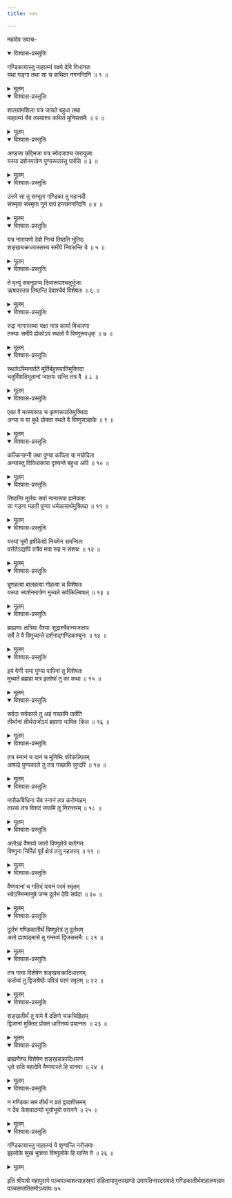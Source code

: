 ```yaml
---
title: ०७५

---
```

महादेव उवाच-  

<details open><summary>विश्वास-प्रस्तुतिः</summary>

गण्डिकायास्तु माहात्म्यं वक्ष्ये देवि विधानतः  
यथा गङ्गा तथा सा च कथिता नगनन्दिनि ॥ १ ॥
</details>

<details><summary>मूलम्</summary>

गण्डिकायास्तु माहात्म्यं वक्ष्ये देवि विधानतः  
यथा गङ्गा तथा सा च कथिता नगनन्दिनि ॥ १ ॥
</details>



<details open><summary>विश्वास-प्रस्तुतिः</summary>

शालग्रामशिला यत्र जायते बहुधा तथा  
माहात्म्यं चैव तस्याश्च कथितं मुनिसत्तमैः ॥ २ ॥
</details>

<details><summary>मूलम्</summary>

शालग्रामशिला यत्र जायते बहुधा तथा  
माहात्म्यं चैव तस्याश्च कथितं मुनिसत्तमैः ॥ २ ॥
</details>



<details open><summary>विश्वास-प्रस्तुतिः</summary>

अण्डजा उद्भिजा यत्र स्वेदजाश्च जरायुजाः  
यस्या दर्शनमात्रेण पुण्यरूपास्तु पार्वति ॥ ३ ॥
</details>

<details><summary>मूलम्</summary>

अण्डजा उद्भिजा यत्र स्वेदजाश्च जरायुजाः  
यस्या दर्शनमात्रेण पुण्यरूपास्तु पार्वति ॥ ३ ॥
</details>



<details open><summary>विश्वास-प्रस्तुतिः</summary>

उत्तरे सा तु सम्भूता गण्डिका तु महानदी  
संस्मृता संस्मृता नूनं पापं हन्त्यगनन्दिनि ॥ ४ ॥
</details>

<details><summary>मूलम्</summary>

उत्तरे सा तु सम्भूता गण्डिका तु महानदी  
संस्मृता संस्मृता नूनं पापं हन्त्यगनन्दिनि ॥ ४ ॥
</details>



<details open><summary>विश्वास-प्रस्तुतिः</summary>

यत्र नारायणो देवो नित्यं तिष्ठति भूतिदः  
शङ्खचक्रधरास्तस्य समीपे निवसन्ति ये ॥ ५ ॥
</details>

<details><summary>मूलम्</summary>

यत्र नारायणो देवो नित्यं तिष्ठति भूतिदः  
शङ्खचक्रधरास्तस्य समीपे निवसन्ति ये ॥ ५ ॥
</details>



<details open><summary>विश्वास-प्रस्तुतिः</summary>

ते मृत्युं समनुप्राप्य दिव्यरूपाश्चतुर्भुजाः  
ऋषयस्तत्र तिष्ठन्ति देवाश्चैवं विशेषतः ॥ ६ ॥
</details>

<details><summary>मूलम्</summary>

ते मृत्युं समनुप्राप्य दिव्यरूपाश्चतुर्भुजाः  
ऋषयस्तत्र तिष्ठन्ति देवाश्चैवं विशेषतः ॥ ६ ॥
</details>



<details open><summary>विश्वास-प्रस्तुतिः</summary>

रुद्रा नागास्तथा यक्षा नात्र कार्या विचारणा  
तस्याः समीपे ह्येकोऽयं स्थलो वै विष्णुरूपधृक् ॥ ७ ॥
</details>

<details><summary>मूलम्</summary>

रुद्रा नागास्तथा यक्षा नात्र कार्या विचारणा  
तस्याः समीपे ह्येकोऽयं स्थलो वै विष्णुरूपधृक् ॥ ७ ॥
</details>



<details open><summary>विश्वास-प्रस्तुतिः</summary>

स्थलेऽस्मिन्वर्तते मूर्तिर्बहुरूपातिमुक्तिदा  
चतुर्विंशतिभूतानां जातयः सन्ति तत्र वै ॥ ८ ॥
</details>

<details><summary>मूलम्</summary>

स्थलेऽस्मिन्वर्तते मूर्तिर्बहुरूपातिमुक्तिदा  
चतुर्विंशतिभूतानां जातयः सन्ति तत्र वै ॥ ८ ॥
</details>



<details open><summary>विश्वास-प्रस्तुतिः</summary>

एका वै मत्स्यरूपा च कृष्णरूपातिमुक्तिदा  
अन्या च या बुधैः प्रोक्ता स्थले वै विष्णुसञ्ज्ञके ॥ ९ ॥
</details>

<details><summary>मूलम्</summary>

एका वै मत्स्यरूपा च कृष्णरूपातिमुक्तिदा  
अन्या च या बुधैः प्रोक्ता स्थले वै विष्णुसञ्ज्ञके ॥ ९ ॥
</details>



<details open><summary>विश्वास-प्रस्तुतिः</summary>

कल्किनाम्नी तथा पुण्या कपिला या मयोदिता  
अन्यास्तु विविधाकारा दृश्यन्ते बहुधा अपि ॥ १० ॥
</details>

<details><summary>मूलम्</summary>

कल्किनाम्नी तथा पुण्या कपिला या मयोदिता  
अन्यास्तु विविधाकारा दृश्यन्ते बहुधा अपि ॥ १० ॥
</details>



<details open><summary>विश्वास-प्रस्तुतिः</summary>

तिष्ठन्ति मूर्त्तयः सर्वा नानारूपा ह्यनेकशः  
सा गङ्गा महती पुण्या धर्मकामार्थमुक्तिदा ॥ ११ ॥
</details>

<details><summary>मूलम्</summary>

तिष्ठन्ति मूर्त्तयः सर्वा नानारूपा ह्यनेकशः  
सा गङ्गा महती पुण्या धर्मकामार्थमुक्तिदा ॥ ११ ॥
</details>



<details open><summary>विश्वास-प्रस्तुतिः</summary>

यस्यां भूमौ हृषीकेशो नियमेन समन्वितः  
वर्त्ततेऽद्यापि तत्रैव मया सह न संशयः ॥ १२ ॥
</details>

<details><summary>मूलम्</summary>

यस्यां भूमौ हृषीकेशो नियमेन समन्वितः  
वर्त्ततेऽद्यापि तत्रैव मया सह न संशयः ॥ १२ ॥
</details>



<details open><summary>विश्वास-प्रस्तुतिः</summary>

भ्रूणहत्या बालहत्या गोहत्या च विशेषतः  
यस्याः स्पर्शनमात्रेण मुच्यते सर्वकिल्बिषात् ॥ १३ ॥
</details>

<details><summary>मूलम्</summary>

भ्रूणहत्या बालहत्या गोहत्या च विशेषतः  
यस्याः स्पर्शनमात्रेण मुच्यते सर्वकिल्बिषात् ॥ १३ ॥
</details>



<details open><summary>विश्वास-प्रस्तुतिः</summary>

ब्राह्मणाः क्षत्रिया वैश्याः शूद्राश्चैवान्यजातयः  
सर्वे ते वै विमुच्यन्ते दर्शनाद्गण्डिकाम्बुनः ॥ १४ ॥
</details>

<details><summary>मूलम्</summary>

ब्राह्मणाः क्षत्रिया वैश्याः शूद्राश्चैवान्यजातयः  
सर्वे ते वै विमुच्यन्ते दर्शनाद्गण्डिकाम्बुनः ॥ १४ ॥
</details>



<details open><summary>विश्वास-प्रस्तुतिः</summary>

इयं वेणी समा पुण्या पापिनां तु विशेषतः  
मुच्यते ब्रह्महा यत्र इतरेषां तु का कथा ॥ १५ ॥
</details>

<details><summary>मूलम्</summary>

इयं वेणी समा पुण्या पापिनां तु विशेषतः  
मुच्यते ब्रह्महा यत्र इतरेषां तु का कथा ॥ १५ ॥
</details>



<details open><summary>विश्वास-प्रस्तुतिः</summary>

सर्वदा सर्वकाले तु अहं गच्छामि पार्वति  
तीर्थानां तीर्थराजोऽयं ब्रह्मणा भाषितः किल ॥ १६ ॥
</details>

<details><summary>मूलम्</summary>

सर्वदा सर्वकाले तु अहं गच्छामि पार्वति  
तीर्थानां तीर्थराजोऽयं ब्रह्मणा भाषितः किल ॥ १६ ॥
</details>



<details open><summary>विश्वास-प्रस्तुतिः</summary>

तत्र स्नानं च दानं च मुनिभिः परिकल्पितम्  
आषाढे पुण्यकाले तु तत्र गच्छामि सुन्दरि ॥ १७ ॥
</details>

<details><summary>मूलम्</summary>

तत्र स्नानं च दानं च मुनिभिः परिकल्पितम्  
आषाढे पुण्यकाले तु तत्र गच्छामि सुन्दरि ॥ १७ ॥
</details>



<details open><summary>विश्वास-प्रस्तुतिः</summary>

मासैकविधिना चैव स्नानं तत्र करोम्यहम्  
तारकं तत्र विशदं जपामि तु निरन्तरम् ॥ १८ ॥
</details>

<details><summary>मूलम्</summary>

मासैकविधिना चैव स्नानं तत्र करोम्यहम्  
तारकं तत्र विशदं जपामि तु निरन्तरम् ॥ १८ ॥
</details>



<details open><summary>विश्वास-प्रस्तुतिः</summary>

अतोऽहं वैष्णवो जातो विष्णुक्षेत्रे यतोगतः  
विष्णुना निर्मितं पूर्वं क्षेत्रं तत्तु महत्तरम् ॥ १९ ॥
</details>

<details><summary>मूलम्</summary>

अतोऽहं वैष्णवो जातो विष्णुक्षेत्रे यतोगतः  
विष्णुना निर्मितं पूर्वं क्षेत्रं तत्तु महत्तरम् ॥ १९ ॥
</details>



<details open><summary>विश्वास-प्रस्तुतिः</summary>

वैष्णवानां च गतिदं पावनं परमं स्मृतम्  
भवेऽस्मिन्मानुषे जन्म दुर्लभं देवि सर्वदा ॥ २० ॥
</details>

<details><summary>मूलम्</summary>

वैष्णवानां च गतिदं पावनं परमं स्मृतम्  
भवेऽस्मिन्मानुषे जन्म दुर्लभं देवि सर्वदा ॥ २० ॥
</details>



<details open><summary>विश्वास-प्रस्तुतिः</summary>

दुर्लभं गण्डिकातीर्थं विष्णुक्षेत्रं तु दुर्लभम्  
अतो ह्याषाढमासे तु गन्तव्यं द्विजसत्तमैः ॥ २१ ॥
</details>

<details><summary>मूलम्</summary>

दुर्लभं गण्डिकातीर्थं विष्णुक्षेत्रं तु दुर्लभम्  
अतो ह्याषाढमासे तु गन्तव्यं द्विजसत्तमैः ॥ २१ ॥
</details>



<details open><summary>विश्वास-प्रस्तुतिः</summary>

तत्र गत्वा विशेषेण शङ्खचक्रादिधारणम्  
कर्त्तव्यं तु द्विजश्रेष्ठैः पवित्रं परमं स्मृतम् ॥ २२ ॥
</details>

<details><summary>मूलम्</summary>

तत्र गत्वा विशेषेण शङ्खचक्रादिधारणम्  
कर्त्तव्यं तु द्विजश्रेष्ठैः पवित्रं परमं स्मृतम् ॥ २२ ॥
</details>



<details open><summary>विश्वास-प्रस्तुतिः</summary>

शङ्खतीर्थं तु वामे वै दक्षिणे चक्रचिह्नितम्  
द्विजानां मुक्तिदं प्रोक्तं धारितव्यं प्रयत्नतः ॥ २३ ॥
</details>

<details><summary>मूलम्</summary>

शङ्खतीर्थं तु वामे वै दक्षिणे चक्रचिह्नितम्  
द्विजानां मुक्तिदं प्रोक्तं धारितव्यं प्रयत्नतः ॥ २३ ॥
</details>



<details open><summary>विश्वास-प्रस्तुतिः</summary>

ब्राह्मणैश्च विशेषेण शङ्खचक्रादिधारणं  
धृते सति महादेवि वैष्णवास्ते हि मानवाः ॥ २४ ॥
</details>

<details><summary>मूलम्</summary>

ब्राह्मणैश्च विशेषेण शङ्खचक्रादिधारणं  
धृते सति महादेवि वैष्णवास्ते हि मानवाः ॥ २४ ॥
</details>



<details open><summary>विश्वास-प्रस्तुतिः</summary>

न गण्डिका समं तीर्थं न व्रतं द्वादशीसमम्  
न देवः केशवादन्यो भूयोभूयो वरानने ॥ २५ ॥
</details>

<details><summary>मूलम्</summary>

न गण्डिका समं तीर्थं न व्रतं द्वादशीसमम्  
न देवः केशवादन्यो भूयोभूयो वरानने ॥ २५ ॥
</details>



<details open><summary>विश्वास-प्रस्तुतिः</summary>

गण्डिकायास्तु माहात्म्यं ये शृण्वन्ति नरोत्तमाः  
इहलोके सुखं भुक्त्वा विष्णुलोके हि यान्ति ते ॥ २६ ॥
</details>

<details><summary>मूलम्</summary>

गण्डिकायास्तु माहात्म्यं ये शृण्वन्ति नरोत्तमाः  
इहलोके सुखं भुक्त्वा विष्णुलोके हि यान्ति ते ॥ २६ ॥
</details>


इति श्रीपाद्मे महापुराणे पञ्चपञ्चाशत्साहस्र्यां संहितायामुत्तरखण्डे उमापतिनारदसंवादे गण्डिकातीर्थमाहात्म्यन्नाम पञ्चसप्ततितमोऽध्यायः ७५